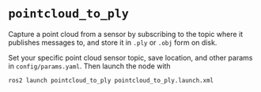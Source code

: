 # `pointcloud_to_ply`

Capture a point cloud from a sensor by subscribing to the topic where it publishes messages to, and store it in `.ply` or `.obj` form on disk.

Set your specific point cloud sensor topic, save location, and other params in `config/params.yaml`. Then launch the node with

```bash
ros2 launch pointcloud_to_ply pointcloud_to_ply.launch.xml
```
